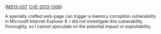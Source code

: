 ([MS13-037][], [CVE-2013-1306][])

[MS13-037]: https://technet.microsoft.com/en-us/security/bulletin/ms13-037
[CVE-2013-1306]: http://www.cve.mitre.org/cgi-bin/cvename.cgi?name=CVE-2013-1306

A specially crafted web-page can trigger a memory corruption vulnerability in
Microsoft Internet Explorer 9. I did not investigate this vulnerability
thoroughly, so I cannot speculate on the potential impact or exploitability.